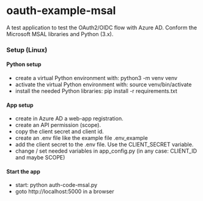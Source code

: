 # oauth-example-msal
A test application to test the OAuth2/OIDC flow with Azure AD.
Conform the Microsoft MSAL libraries and Python (3.x).

### Setup (Linux)
#### Python setup
- create a virtual Python environment with: python3 -m venv venv
- activate the virtual Python environment with: source venv/bin/activate
- install the needed Python libraries: pip install -r requirements.txt

#### App setup
- create in Azure AD a web-app registration.
- create an API permission (scope).
- copy the client secret and client id.
- create an .env file like the example file .env_example
- add the client secret to the .env file. Use the CLIENT_SECRET variable.
- change / set needed variables in app_config.py (in any case: CLIENT_ID and maybe SCOPE)

#### Start the app
- start: python auth-code-msal.py
- goto http://localhost:5000 in a browser

